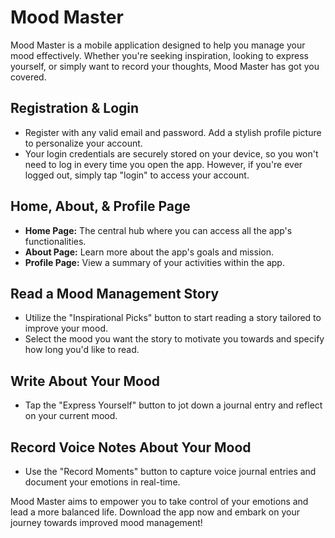 # Mood Master

Mood Master is a mobile application designed to help you manage your mood effectively. Whether you're seeking inspiration, looking to express yourself, or simply want to record your thoughts, Mood Master has got you covered.

## Registration & Login

- Register with any valid email and password. Add a stylish profile picture to personalize your account.
- Your login credentials are securely stored on your device, so you won't need to log in every time you open the app. However, if you're ever logged out, simply tap "login" to access your account.

## Home, About, & Profile Page

- **Home Page:** The central hub where you can access all the app's functionalities.
- **About Page:** Learn more about the app's goals and mission.
- **Profile Page:** View a summary of your activities within the app.

## Read a Mood Management Story

- Utilize the "Inspirational Picks" button to start reading a story tailored to improve your mood.
- Select the mood you want the story to motivate you towards and specify how long you'd like to read.

## Write About Your Mood

- Tap the "Express Yourself" button to jot down a journal entry and reflect on your current mood.

## Record Voice Notes About Your Mood

- Use the "Record Moments" button to capture voice journal entries and document your emotions in real-time.

Mood Master aims to empower you to take control of your emotions and lead a more balanced life. Download the app now and embark on your journey towards improved mood management!

